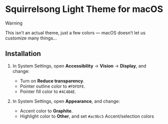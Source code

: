 # Squirrelsong Light Theme for macOS

> [!WARNING]
> This isn’t an actual theme, just a few colors — macOS doesn’t let us customize many things…

## Installation

1. In System Settings, open **Accessibility** → **Vision** → **Display**, and change:

   - Turn on **Reduce transparency**.
   - Pointer outline color to `#FDFDFE`.
   - Pointer fill color to `#4C4B4E`.

2. In System Settings, open **Appearance**, and change:

   - Accent color to **Graphite**.
   - Highlight color to **Other**, and set `#ac9bc5` Accent/selection colors

